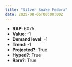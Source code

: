 ```yaml
---
title: "Silver Snake Fedora"
date: 2025-08-06T00:00:00Z
---
```

- **RAP**: 6075
- **Value**: -1
- **Demand level**: -1
- **Trend**: -1
- **Projected?**: True
- **Hyped?**: True
- **Rare?**: True
